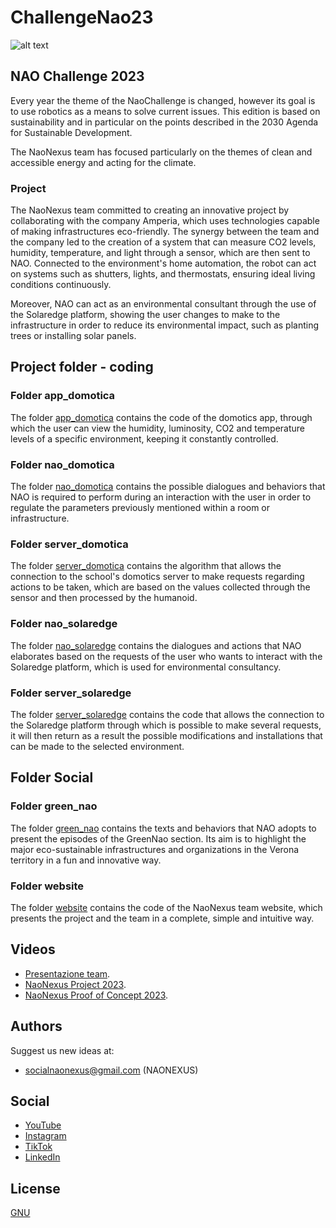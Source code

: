 # ChallengeNao23

![alt text](https://github.com/NaoNexus/ChallengeNao23/blob/main/images/logo_con_scritta.png)

## NAO Challenge 2023

Every year the theme of the NaoChallenge is changed, however its goal is to use robotics as a means to solve current issues. This edition is based on sustainability and in particular on the points described in the 2030 Agenda for Sustainable Development.

The NaoNexus team has focused particularly on the themes of clean and accessible energy and acting for the climate.

### Project

The NaoNexus team committed to creating an innovative project by collaborating with the company Amperia, which uses technologies capable of making infrastructures eco-friendly. The synergy between the team and the company led to the creation of a system that can measure CO2 levels, humidity, temperature, and light through a sensor, which are then sent to NAO. Connected to the environment's home automation, the robot can act on systems such as shutters, lights, and thermostats, ensuring ideal living conditions continuously.

Moreover, NAO can act as an environmental consultant through the use of the Solaredge platform, showing the user changes to make to the infrastructure in order to reduce its environmental impact, such as planting trees or installing solar panels.


## Project folder - coding

### Folder app_domotica

The folder [app_domotica](https://github.com/NaoNexus/ChallengeNao23/tree/main/coding/app_domotica) contains the code of the domotics app, through which the user can view the humidity, luminosity, CO2 and temperature levels of a specific environment, keeping it constantly controlled. 

### Folder nao_domotica

The folder [nao_domotica](https://github.com/NaoNexus/ChallengeNao23/tree/main/coding/nao_domotica) contains the possible dialogues and behaviors that NAO is required to perform during an interaction with the user in order to regulate the parameters previously mentioned within a room or infrastructure.

### Folder server_domotica

The folder [server_domotica](https://github.com/NaoNexus/ChallengeNao23/tree/main/coding/server_domotica) contains the algorithm that allows the connection to the school's domotics server to make requests regarding actions to be taken, which are based on the values collected through the sensor and then processed by the humanoid.
### Folder nao_solaredge

The folder [nao_solaredge](https://github.com/NaoNexus/ChallengeNao23/tree/main/coding/nao_solaredge) contains the dialogues and actions that NAO elaborates based on the requests of the user who wants to interact with the Solaredge platform, which is used for environmental consultancy.

### Folder server_solaredge

The folder [server_solaredge](https://github.com/NaoNexus/ChallengeNao23/tree/main/coding/server_solaredge) contains the code that allows the connection to the Solaredge platform through which is possible to make several requests, it will then return as a result the possible modifications and installations that can be made to the selected environment.

## Folder Social

### Folder green_nao

The folder [green_nao](https://github.com/NaoNexus/ChallengeNao23/tree/main/social/green_nao) contains the texts and behaviors that NAO adopts to present the episodes of the GreenNao section. Its aim is to highlight the major eco-sustainable infrastructures and organizations in the Verona territory in a fun and innovative way.

### Folder website

The folder [website](https://github.com/NaoNexus/ChallengeNao23/tree/main/social/website/Sito%20Finale/Sito%20NaoNexus2023%20V1.2) contains the code of the NaoNexus team website, which presents the project and the team in a complete, simple and intuitive way.

## Videos

* [Presentazione team]().
* [NaoNexus Project 2023](https://www.youtube.com/watch?v=0Ca0xjzlff8).
* [NaoNexus Proof of Concept 2023](https://www.youtube.com/watch?v=cLdwZzqezmg).


## Authors

Suggest us new ideas at:

* socialnaonexus@gmail.com (NAONEXUS)

## Social

* [YouTube](https://www.youtube.com/channel/UCGr9x7Fr44V628GJXwMe4Pg/videos)
* [Instagram](https://www.instagram.com/naonexus/)
* [TikTok](https://www.tiktok.com/@naonexus)
* [LinkedIn](https://www.linkedin.com/in/nao-nexus-95b929208/?originalSubdomain=it)

## License

[GNU](https://www.gnu.org/licenses/gpl-3.0.html)
